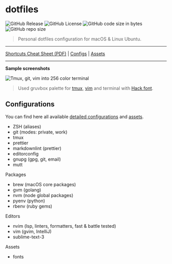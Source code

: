 # dotfiles

![GitHub Release](https://img.shields.io/github/v/release/egel/dotfiles)
![GitHub License](https://img.shields.io/github/license/egel/dotfiles)
![GitHub code size in bytes](https://img.shields.io/github/languages/code-size/egel/dotfiles)
![GitHub repo size](https://img.shields.io/github/repo-size/egel/dotfiles)

> Personal dotfiles configuration for macOS & Linux Ubuntu.

---

[Shortcuts Cheat Sheet (PDF)][shortcuts-cheat-sheet] | [Configs][docs-configurations] | [Assets][docs-assets]

---

**Sample screenshots**

<img src="https://github.com/egel/dotfiles/blob/main/docs/assets/dotfiles_screenshot.png" alt="Tmux, git, vim into 256 color terminal" />

> Used gruvbox palette for [tmux](https://github.com/egel/tmux-gruvbox), [vim](https://github.com/morhetz/gruvbox) and terminal with [Hack font][hack-font-webpage].

## Configurations

You can find here all available [detailed configurations][docs-configurations] and [assets][docs-assets].

-   ZSH (aliases)
-   git (modes: private, work)
-   tmux
-   prettier
-   markdownlint (prettier)
-   editorconfig
-   gnupg (gpg, git, email)
-   mutt

Packages

-   brew (macOS core packages)
-   gvm (golang)
-   nvm (node global packages)
-   pyenv (python)
-   rbenv (ruby gems)

Editors

-   nvim (lsp, linters, formatters, fast & battle tested)
-   vim (gvim, IntelliJ)
-   sublime-text-3

Assets

-   fonts

[shortcuts-cheat-sheet]: http://bit.ly/1wqcChS
[hack-font-webpage]: https://sourcefoundry.org/hack/
[docs-configurations]: ./configuration/README.md
[docs-assets]: ./assets/README.md
